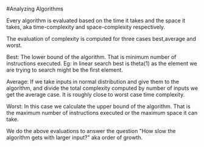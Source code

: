 #Analyzing Algorithms


Every algorithm is evaluated based on the time it takes and the space it takes, aka time-complexity and space-complexity respectively. 

The evaluation of complexity is computed for three cases best,average and worst.

Best: The lower bound of the algorithm. That is minimum number of instructions executed. Eg: in linear search best is theta(1) as the element we are trying to search might be the first element.

Average: If we take inputs in normal distribution and give them to the algorithm, and divide the total complexity computed by number of inputs we get the average case. It is roughly close to worst case time complexity.

Worst: In this case we calculate the upper bound of the algorithm. That is the maximum number of instructions executed or the maximum space it can take. 

We do the above evaluations to answer the question "How slow the algorithm gets with larger input?" aka order of growth. 
 




